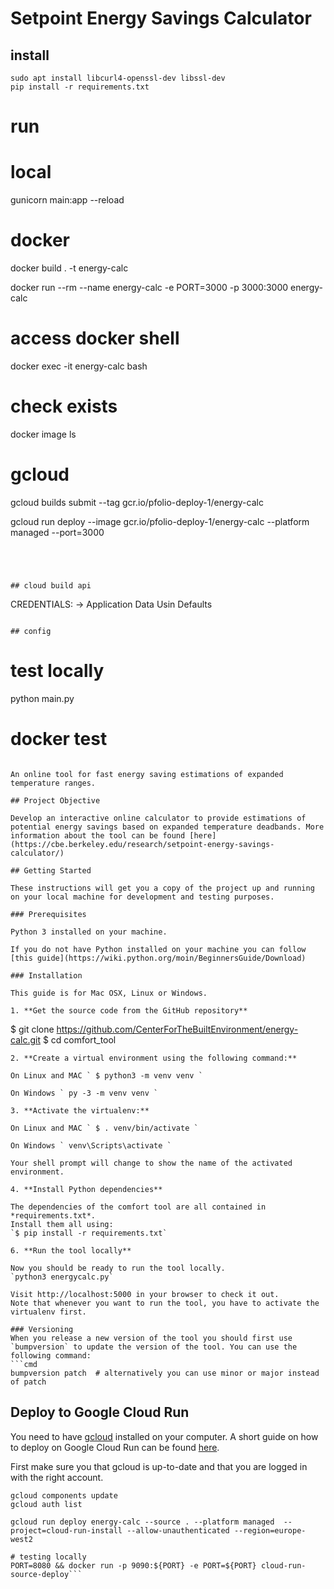 # Setpoint Energy Savings Calculator

## install
```
sudo apt install libcurl4-openssl-dev libssl-dev
pip install -r requirements.txt
```

# run
# local
gunicorn main:app --reload

# docker
docker build . -t energy-calc

docker run --rm --name energy-calc -e PORT=3000 -p 3000:3000 energy-calc

# access docker shell
docker exec -it energy-calc bash

# check exists
docker image ls

# gcloud

gcloud builds submit --tag gcr.io/pfolio-deploy-1/energy-calc

gcloud run deploy --image gcr.io/pfolio-deploy-1/energy-calc --platform managed --port=3000

```




## cloud build api
```
CREDENTIALS:
-> Application Data
Usin Defaults

```

## config
```
# test locally
python main.py

# docker test

```

An online tool for fast energy saving estimations of expanded temperature ranges.

## Project Objective

Develop an interactive online calculator to provide estimations of potential energy savings based on expanded temperature deadbands. More information about the tool can be found [here](https://cbe.berkeley.edu/research/setpoint-energy-savings-calculator/)

## Getting Started

These instructions will get you a copy of the project up and running on your local machine for development and testing purposes.

### Prerequisites

Python 3 installed on your machine.

If you do not have Python installed on your machine you can follow [this guide](https://wiki.python.org/moin/BeginnersGuide/Download)

### Installation

This guide is for Mac OSX, Linux or Windows.

1. **Get the source code from the GitHub repository**
```
$ git clone https://github.com/CenterForTheBuiltEnvironment/energy-calc.git
$ cd comfort_tool
```
2. **Create a virtual environment using the following command:**

On Linux and MAC ` $ python3 -m venv venv `

On Windows ` py -3 -m venv venv `

3. **Activate the virtualenv:**

On Linux and MAC ` $ . venv/bin/activate `

On Windows ` venv\Scripts\activate `

Your shell prompt will change to show the name of the activated environment.

4. **Install Python dependencies**

The dependencies of the comfort tool are all contained in *requirements.txt*. 
Install them all using:
`$ pip install -r requirements.txt`

6. **Run the tool locally**

Now you should be ready to run the tool locally.
`python3 energycalc.py`

Visit http://localhost:5000 in your browser to check it out. 
Note that whenever you want to run the tool, you have to activate the virtualenv first.

### Versioning
When you release a new version of the tool you should first use `bumpversion` to update the version of the tool. You can use the following command:
```cmd
bumpversion patch  # alternatively you can use minor or major instead of patch
```

## Deploy to Google Cloud Run

You need to have [gcloud](https://cloud.google.com/sdk/docs/install) installed on your computer. A short guide on how to deploy on Google Cloud Run can be found [here](https://youtu.be/FPFDg5znLTM).

First make sure you that gcloud is up-to-date and that you are logged in with the right account.
```text
gcloud components update
gcloud auth list
```

```text
gcloud run deploy energy-calc --source . --platform managed  --project=cloud-run-install --allow-unauthenticated --region=europe-west2
```

```testlocal
# testing locally
PORT=8080 && docker run -p 9090:${PORT} -e PORT=${PORT} cloud-run-source-deploy```